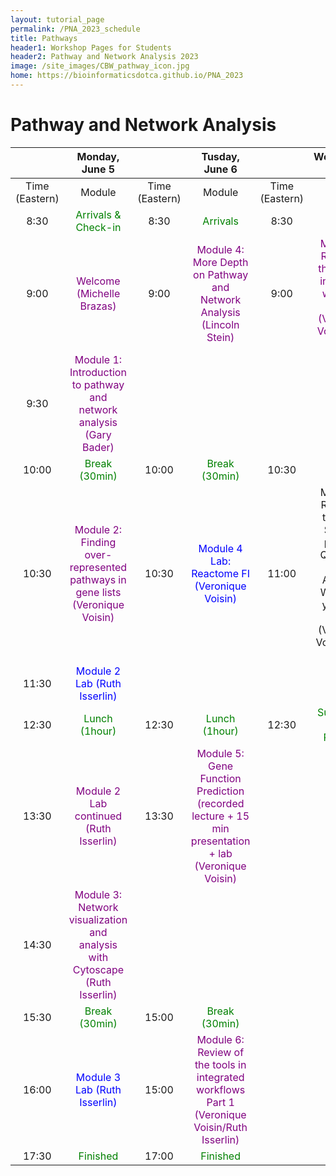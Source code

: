 ```yaml
---
layout: tutorial_page
permalink: /PNA_2023_schedule
title: Pathways
header1: Workshop Pages for Students
header2: Pathway and Network Analysis 2023
image: /site_images/CBW_pathway_icon.jpg
home: https://bioinformaticsdotca.github.io/PNA_2023
---
```


# Pathway and Network Analysis

| | Monday, June 5 | | Tusday, June 6 | | Wednesday, June 7 |
| :---: | :---: | :---: | :---: | :---: | :---: |
| Time (Eastern) | Module | Time (Eastern) | Module | Time (Eastern) | Module |
| 8:30 | <font color="green">Arrivals & Check-in</font> | 8:30 | <font color="green">Arrivals</font>|8:30  |<font color="green">Arrivals</font> |  
| 9:00 | <font color="purple"> Welcome (Michelle Brazas)</font> | 9:00 | <font color="purple">Module 4: More Depth on Pathway and Network Analysis (Lincoln Stein)</font>|9:00  |<font color="purple"> Module 6: Review of the tools in integrated workflow Part2 (Veronique Voisin/Ruth Isserlin)</font> |  
| 9:30 | <font color="purple"> Module 1: Introduction to pathway and network analysis (Gary Bader) </font> |||||
| 10:00 | <font color="green">Break (30min)</font>  |10:00| <font color="green">Break (30min)</font> |10:30 | <font color="green">Break (30min)</font> |  
| 10:30 | <font color="purple">Module 2: Finding over-represented pathways in gene lists (Veronique Voisin)</font>|10:30|<font color="blue">Module 4 Lab: Reactome FI (Veronique Voisin)</font> |11:00| Module 6: Review of the tools. Scripted pipeline. Questions and Answers. Work with your own data (Veronique Voisin/ Ruth Isserlin) |
| 11:30 | <font color="blue">Module 2 Lab (Ruth Isserlin)</font> |||||
| 12:30 | <font color="green">Lunch (1hour)</font>| 12:30 | <font color="green">Lunch (1hour)</font>| 12:30 | <font color="green">Survey and Closing Remarks</font> |
| 13:30 |  <font color="purple">Module 2 Lab continued (Ruth Isserlin)|13:30|<font color="purple">Module 5: Gene Function Prediction (recorded lecture  + 15 min presentation + lab (Veronique Voisin)<font color="purple">|||
|14:30| <font color="purple">Module 3: Network visualization and analysis with Cytoscape (Ruth Isserlin)</font>|||||
  |15:30|<font color="green">Break (30min)</font>|15:00|<font color="green">Break (30min)</font>|||
|16:00|<font color="blue">Module 3 Lab (Ruth Isserlin)</font>|15:00|<font color="purple">Module 6: Review of the tools in integrated workflows Part 1 (Veronique Voisin/Ruth Isserlin)</font>|||
|17:30|<font color="green">Finished</font>|17:00|<font color="green">Finished</font> |||
